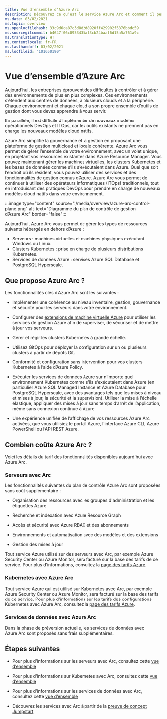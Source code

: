 ```yaml
---
title: Vue d’ensemble d’Azure Arc
description: Découvrez ce qu’est le service Azure Arc et comment il permet aux clients d’activer la gestion et la gouvernance de leurs ressources hybrides avec d’autres services et fonctionnalités Azure.
ms.date: 03/02/2021
ms.topic: overview
ms.openlocfilehash: 33c9d6ca87c3d8d2d8920ff429902f5876bbdc59
ms.sourcegitcommit: b4647f06c0953435af3cb24baaf6d15a5a761a9c
ms.translationtype: HT
ms.contentlocale: fr-FR
ms.lasthandoff: 03/02/2021
ms.locfileid: "101650190"
---
```

# <a name="azure-arc-overview"></a>Vue d’ensemble d’Azure Arc

Aujourd’hui, les entreprises éprouvent des difficultés à contrôler et à gérer des environnements de plus en plus complexes. Ces environnements s’étendent aux centres de données, à plusieurs clouds et à la périphérie. Chaque environnement et chaque cloud a son propre ensemble d’outils de gestion dont vous devez apprendre à vous servir.

En parallèle, il est difficile d’implémenter de nouveaux modèles opérationnels DevOps et ITOps, car les outils existants ne prennent pas en charge les nouveaux modèles cloud natifs.

Azure Arc simplifie la gouvernance et la gestion en proposant une plateforme de gestion multicloud et locale cohérente. Azure Arc vous permet de gérer l’ensemble de votre environnement, avec un volet unique, en projetant vos ressources existantes dans Azure Resource Manager. Vous pouvez maintenant gérer les machines virtuelles, les clusters Kubernetes et les bases de données comme s’ils s’exécutaient dans Azure. Quel que soit l’endroit où ils résident, vous pouvez utiliser des services et des fonctionnalités de gestion connus d’Azure. Azure Arc vous permet de continuer à utiliser des opérateurs informatiques (ITOps) traditionnels, tout en introduisant des pratiques DevOps pour prendre en charge de nouveaux modèles cloud natifs dans votre environnement.

:::image type="content" source="./media/overview/azure-arc-control-plane.png" alt-text="Diagramme du plan de contrôle de gestion d’Azure Arc" border="false":::

Aujourd’hui, Azure Arc vous permet de gérer les types de ressources suivants hébergés en dehors d’Azure :

* Serveurs : machines virtuelles et machines physiques exécutant Windows ou Linux.
* Clusters Kubernetes : prise en charge de plusieurs distributions Kubernetes.
* Services de données Azure : services Azure SQL Database et PostgreSQL Hyperscale.

## <a name="what-does-azure-arc-deliver"></a>Que propose Azure Arc ?

Les fonctionnalités clés d’Azure Arc sont les suivantes :

* Implémenter une cohérence au niveau inventaire, gestion, gouvernance et sécurité pour les serveurs dans votre environnement.

* Configurer des [extensions de machine virtuelle Azure](./servers/manage-vm-extensions.md) pour utiliser les services de gestion Azure afin de superviser, de sécuriser et de mettre à jour vos serveurs.

* Gérer et régir les clusters Kubernetes à grande échelle.

* Utilisez GitOps pour déployer la configuration sur un ou plusieurs clusters à partir de dépôts Git.

*  Conformité et configuration sans intervention pour vos clusters Kubernetes à l’aide d’Azure Policy.

* Exécuter les services de données Azure sur n’importe quel environnement Kubernetes comme s’ils s’exécutaient dans Azure (en particulier Azure SQL Managed Instance et Azure Database pour PostgreSQL Hyperscale, avec des avantages tels que les mises à niveau et mises à jour, la sécurité et la supervision). Utiliser la mise à l’échelle élastique, appliquer des mises à jour sans temps d’arrêt de l’application, même sans connexion continue à Azure

* Une expérience unifiée de l’affichage de vos ressources Azure Arc activées, que vous utilisiez le portail Azure, l’interface Azure CLI, Azure PowerShell ou l’API REST Azure.

## <a name="how-much-does-azure-arc-cost"></a>Combien coûte Azure Arc ?

Voici les détails du tarif des fonctionnalités disponibles aujourd’hui avec Azure Arc.

### <a name="arc-enabled-servers"></a>Serveurs avec Arc

Les fonctionnalités suivantes du plan de contrôle Azure Arc sont proposées sans coût supplémentaire :

* Organisation des ressources avec les groupes d'administration et les étiquettes Azure

* Recherche et indexation avec Azure Resource Graph

* Accès et sécurité avec Azure RBAC et des abonnements

* Environnements et automatisation avec des modèles et des extensions

* Gestion des mises à jour

Tout service Azure utilisé sur des serveurs avec Arc, par exemple Azure Security Center ou Azure Monitor, sera facturé sur la base des tarifs de ce service. Pour plus d’informations, consultez la [page des tarifs Azure](https://azure.microsoft.com/pricing/).

### <a name="azure-arc-enabled-kubernetes"></a>Kubernetes avec Azure Arc

Tout service Azure qui est utilisé sur Kubernetes avec Arc, par exemple Azure Security Center ou Azure Monitor, sera facturé sur la base des tarifs de ce service. Pour plus d’informations sur les tarifs des configurations Kubernetes avec Azure Arc, consultez la [page des tarifs Azure](https://azure.microsoft.com/pricing/).

### <a name="azure-arc-enabled-data-services"></a>Services de données avec Azure Arc

Dans la phase de préversion actuelle, les services de données avec Azure Arc sont proposés sans frais supplémentaires.

## <a name="next-steps"></a>Étapes suivantes

* Pour plus d’informations sur les serveurs avec Arc, consultez cette [vue d’ensemble](./servers/overview.md)

* Pour plus d’informations sur Kubernetes avec Arc, consultez cette [vue d’ensemble](./kubernetes/overview.md)

* Pour plus d’informations sur les services de données avec Arc, consultez cette [vue d’ensemble](https://azure.microsoft.com/services/azure-arc/hybrid-data-services/)

* Découvrez les services avec Arc à partir de la [preuve de concept Jumpstart](https://azurearcjumpstart.io/azure_arc_jumpstart/)
